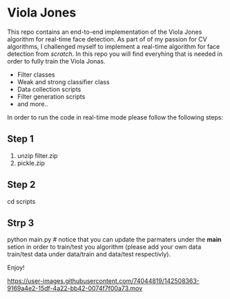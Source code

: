 # Viola Jones 
This repo contains an end-to-end implementation of the Viola Jones algorithm for real-time face detection. As part of of my passion for CV algorithms, I challenged myself to implement a real-time algorithm for face detection from *scratch*.
In this repo you will find everyhing that is needed in order to fully train the Viola Jonas.
* Filter classes
* Weak and strong classifier class
* Data collection scripts 
* Filter generation scripts
* and more.. 

In order to run the code in real-time mode please follow the following steps:
## Step 1 
1. unzip filter.zip
2. pickle.zip

## Step 2 
cd scripts

## Strp 3
python main.py # notice that you can update the parmaters under the __main__ setion in order to train/test you algorithm (please add your own data train/test data under data/train and data/test respectivly).

Enjoy!


https://user-images.githubusercontent.com/74044819/142508363-9169a4e2-15df-4a22-bb42-0074f7f00a73.mov

